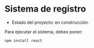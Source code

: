 <h1> Sistema de registro</h1>

- Estado del proyecto: en construcción.

Para ejecutar el sistema, debes poner: 

```npm install react```
